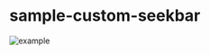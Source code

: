# sample-custom-seekbar

![example](https://user-images.githubusercontent.com/40590821/149879574-cd7c426f-2e24-4f37-b029-f8e8396560d3.png)
